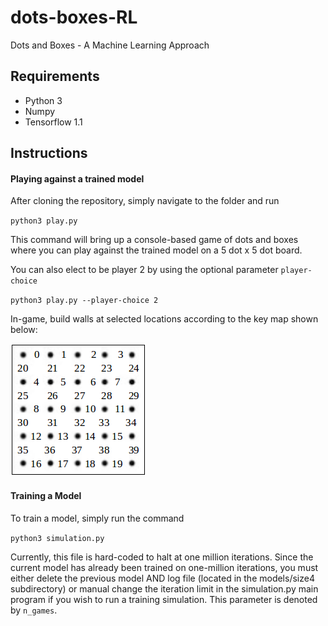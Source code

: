 # dots-boxes-RL
Dots and Boxes - A Machine Learning Approach

## Requirements
* Python 3
* Numpy
* Tensorflow 1.1

## Instructions

#### Playing against a trained model
After cloning the repository, simply navigate to the folder and run

`python3 play.py`

This command will bring up a console-based game of dots and boxes where you can play against the trained model on a 5 dot x 5 dot board.

You can also elect to be player 2 by using the optional parameter `player-choice`

`python3 play.py --player-choice 2`

In-game, build walls at selected locations according to the key map shown below:

![Key Map](https://github.com/mattdeak/dots-boxes-RL/blob/master/images/output_map.jpg "Key Map")

#### Training a Model

To train a model, simply run the command

`python3 simulation.py`

Currently, this file is hard-coded to halt at one million iterations. Since the current model has already been trained on one-million
iterations, you must either delete the previous model AND log file (located in the models/size4 subdirectory) or manual change the iteration limit
in the simulation.py main program if you wish to run a training simulation. This parameter is denoted by `n_games`.




